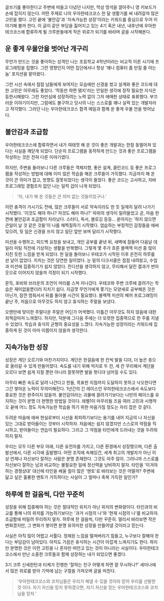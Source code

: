 글쓰기를 좋아한다고 주변에 떠들고 다녔던 나지만, 막상 멍석을 깔아주니 영 키보드가 손에 잡히지 않는다. 어떤 주제로 나의 우아한테크코스 한 달 생활기를 써 내려갈까 많은 고민을 했다. 고민 끝에 '불안감'과 '지속가능한 성장'이라는 키워드를 중심으로 두어 이야기해 볼까 한다. 이 글이 같은 부담을 짊어지고 있는 4기 혹은 내년, 내후년에 우아한테크코스에 합류하게 될 크루분들에게 작은 위로가 되기를 바라며 글을 시작해본다.

## 운 좋게 우물안을 벗어난 개구리

무언가 만드는 것을 좋아하는 성격인 나는 초등학교 4학년이라는 비교적 이른 시기에 프로그래밍을 접했다. 그런 영향인지 어떤 집단에서나 항상 '꽤나 컴퓨터 좀 만질 줄 아는 놈' 포지션을 맡아왔다.

그런 시선 속에서 점점 남들에게 보여지는 모습에만 신경을 썼고 설계와 좋은 코드에 대한 고민은 아무래도 좋았다. '작동만 하면 됐지'라는 안일한 생각에 정작 필요한 지식은 등한시해왔다. 그런 자만심에 성장하려는 노력 없이 그저 애매한 상태로 표류했다. 부끄러운 이야기이지만, 그럼에도 불구하고 당시의 나는 스스로를 꽤나 실력 있는 개발자라고 착각했다. 그러던 나는 우아한테크코스 합격 메일과 함께 운 좋게 우물 안을 벗어났다.

## 불안감과 조급함

우아한테크코스에 합류하면서 내가 여태껏 해 온 것이 좋은 개발과는 한참 동떨어져 있다는 사실을 깨닫게 되었다. 단순히 프로그램을 동작하게 만드는 것과 좋은 프로그램을 작성하는 것은 전혀 다른 이야기였다.

하지만, 주변을 둘러보니 다른 크루들은 객체지향, 좋은 설계, 클린코드 등 좋은 프로그램을 작성하는 방법에 대해 이미 많은 학습을 해온 크루들이 가득했다. 지금까지 해 온 것이 큰 의미가 없고, 방향도 잘못되었다는 생각이 들었다. 좋은 코드는 고사하고, 자바 프로그래밍 경험조차 없던 나는 덜컥 겁이 나게 되었다.

> '아, 내가 해 온 것들은 큰 의미 없는 것들이었구나.'

이런 충격이 가시기도 전에, 많은 크루들이 서로 약속이라도 한 듯 일제히 달려 나가기 시작했다. '이것도 해야 하나? 저것도 해야 하나?' 따위의 생각이 밀려들었고 곧, 마음 한켠에 불안감과 조급함이 자라났다. 스터디, 독서, 블로깅 등등… 쏟아지는 '하지 않으면 큰일이 날 것 같은 것들'이 나를 채찍질하기 시작했다. 엄습하는 부정적인 감정들을 애써 잊으려, 뒷 일은 신경을 쓰지 않고 일단 앞만 보며 달리기 시작했다.

미션을 수행하고, 피드백 요청을 보내고, 개인 공부를 끝낸 뒤, 새벽에 잠들어 다음날 데일리 미팅 직전에 기상하는 생활을 반복했다. 그렇게 몇 주가 흐른 블랙잭 미션 중 많이 지친 듯한 느낌을 받게 되었다. 한 달을 돌아보니 우테코가 시작된 이후 온전히 하루를 쉰 날이 없었다. 지치는 것은 당연한 일이었다. 눈 밑의 다크서클은 점점 내려왔고, 수업과 미션에 집중하기가 쉽지 않았다. 컨디션을 생각하지 않고, 무리해서 달린 결과가 번아웃으로 이어지지 않을까 걱정이 되기 시작했다.

문득, 포비와 브라운의 조언이 머리를 스쳐 지나갔다. 우테코와 주변 크루에 끌려가는 학습은 재미없을뿐더러 지치기 쉽다. 지금껏 무언가에게 쫓기는 모양새로 공부해온 것은 아닌가, 잠깐 멈춰서서 뒤를 돌아볼 시간이 필요했다. 블랙잭 미션의 페어 프로그래밍이 끝난 주, 처음으로 아무것도 하지 않고 휴식하는 주말을 보냈다.

오랜만에 맞이한 주말다운 주말은 어딘가 어색했다. 이틀간 아무것도 하지 않음에 대한 죄책감마저 느껴졌다. 하지만, 덕분에 그다음 주에는 더 또렷한 집중력으로 한 주를 지낼 수 있었다. 학습과 휴식의 균형의 중요성을 느꼈다. 지속가능한 성장이라는 키워드에 집중하게 된 것이 아마 이쯤이지 않을까 생각한다.

## 지속가능한 성장

성장은 계단 오르기와 마찬가지이다. 계단은 한걸음에 한 칸씩 발을 디뎌, 더 높은 층으로 올라갈 수 있게 만들어졌다. 속도를 내기 위해 억지로 두 칸, 세 칸 무리해서 계단을 오르다 보면 쉽게 지칠 뿐만 아니라 잘못하면 발을 헛디뎌 넘어질 수도 있다.

아무리 빠른 속도로 달려 나간다고 한들, 목표한 지점까지 도달하지 못하고 낙오한다면 그간 쌓아온 노력이 무의미해진다. 1년간의 긴 레이스인 우아한테크코스에서 속도보다 중요한 것은 완주이지 않을까. 불안감이라는 괴물에 끌려가기보다는 나만의 페이스를 유지하는 것이 분명 더 현명한 방법일 것이다. 레벨1이 마무리될 즈음 여러 고민과 시행착오 끝에 어느 정도 지속가능한 학습을 하기 위한 마음가짐 정도는 자리 잡은 것 같다.

두려운 마음에 애써 현실로부터 시선을 회피하기보다는 용기를 내어 지금의 나 자신을 있는 그대로 받아들이는 것부터 시작하자. 처음에는 쉽지 않겠지만 스스로의 약점을 직시하고, 받아들이는 연습이 필요하다. 그리고 그 약점을 타인에게 드러내는 것을 두려워하지 말자.

우리는 모두 다른 부모 아래, 다른 유전자를 가지고, 다른 환경에서 성장했으며, 다른 출발선에서, 다른 시각에 출발했다. 어떤 조직에 속해있건, 세계 최고의 개발자가 아닌 이상 언제나 자신보다 잘하는 사람은 분명 존재한다. 그것도 아주 많이. 그러니까 스스로를 자신보다 잘하는 남과 비교하는 불필요한 일에 정신력을 낭비하지 말자. 타인을 '이겨야 하는 경쟁상대' 대신에 타인을 배울 점이 많은 '멘토'로 바라보는 것은 어떨까? 주변에 닮고 싶은 훌륭한 멘토가 가득하다는 사실이 그 얼마나 축복 가득한 일인가?

## 하루에 한 걸음씩, 다만 꾸준히

성장을 위해 집중해야 하는 것은 절대적인 위치가 아닌 위치의 변화량이다. 타인과의 비교를 통해 나의 위치를 가늠하기보다는 '과거 시점의 나'와 '현재 시점의 나'를 비교하자. 조급함에 떠밀려 무리하지 말자. 하루에 한 걸음씩, 다만 꾸준히. 멀리서 바라보면 작은 변화겠지만, 그 변화가 쌓이면 분명 유의미한 성장을 만들어낼 것이라고 믿는다.

사실은 아직 많이 어렵고 서툴다. 정체된 느낌을 떨쳐버리기 힘들고, 누구보다 잘해야 한다는 부담감이 남아있다. 아직도 가끔은 휴식하는 시간이 아깝게 느껴지기도 한다. 하지만 분명한 것은 이런 고민을 나 혼자만 떠안고 있는 것이 아니라는 사실이다. 우아한테크코스에서 만난 소중한 크루들과 함께 성장하는 내가 되었으면 좋겠다.

3기 크루 신세한탄과 티케가 진행한 '잘하는 친구 어떻게 하면 잘 무시하나?' 세미나에서 많은 위로를 받아 기억에 남는 구절을 가져오며 글을 마친다.

> '우아한테크코스와 코치님들은 우리가 해낼 수 있을 것이라 믿어 우리를 선발한 것 이다. 자기 자신을 믿지 못하겠으면, 자기 자신을 믿는 우아한테크코스와 코치님을 믿자.'
